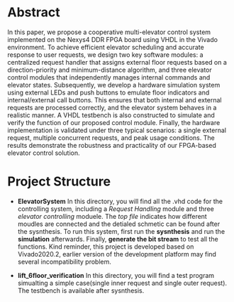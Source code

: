 # Abstract
In this paper, we propose a cooperative multi-elevator control system implemented on the Nexys4 DDR FPGA board using VHDL in the Vivado environment. To achieve efficient elevator scheduling and accurate response to user requests, we design two key software modules: a centralized request handler that assigns external floor requests based on a direction-priority and minimum-distance algorithm, and three elevator control modules that independently manages internal commands and elevator states. Subsequently, we develop a hardware simulation system using external LEDs and push buttons to emulate floor indicators and internal/external call buttons. This ensures that both internal and external requests are processed correctly, and the elevator system behaves in a realistic manner. A VHDL testbench is also constructed to simulate and verify the function of our proposed control module. Finally, the hardware implementation is validated under three typical scenarios: a single external request, multiple concurrent requests, and peak usage conditions. The results demonstrate the robustness and practicality of our FPGA-based elevator control solution.

# Project Structure
- **ElevatorSystem**
In this directory, you will find all the .vhd code for the controlling system, including a *Request Handling* module and three *elevator controlling* moduele. The *top file* indicates how different moudles are connected and the detialed schmetic can be found after the sysnthesis. To run this system, first run the **sysnthesis** and run the **simulation** afterwards. Finally, **generate the bit stream** to test all the functions. Kind reminder, this project is developed based on Vivado2020.2, earlier version of the development platform may find several incompatibility problem.

- **lift_6floor_verification**
  In this directory, you will find a test program simualting a simple case(single inner request and single outer request). The testbench is available after sysnthesis.
